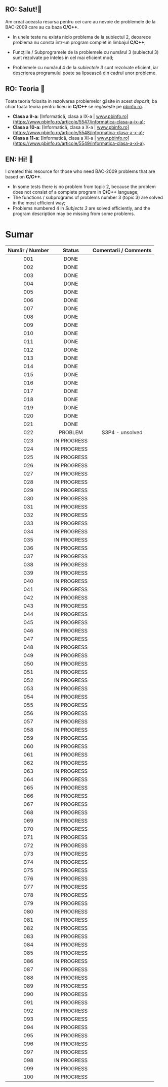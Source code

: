 ## RO: Salut!👋

Am creat aceasta resursa pentru cei care au nevoie de problemele de la BAC-2009 care au ca baza **C/C++**. 

- In unele teste nu exista nicio problema de la subiectul 2, deoarece problema nu consta într-un program complet in limbajul **C/C++**;
- Funcțiile / Subprogramele de la problemele cu numărul 3 (subiectul 3) sunt rezolvate pe înteles in cel mai eficient mod;

- Problemele cu numărul 4 de la *subiectele 3* sunt rezolvate eficient, iar descrierea programului poate sa lipsească din cadrul unor probleme.

  

## RO: Teoria 📖

Toata teoria folosita in rezolvarea problemelor găsite in acest *depozit*, ba chiar toata teoria pentru liceu in **C/C++** se regăsește pe [pbinfo.ro](https://www.pbinfo.ro/).

- **Clasa a 9-a:** [Informatică, clasa a IX-a | www.pbinfo.ro](https://www.pbinfo.ro/articole/5547/informatica-clasa-a-ix-a);
- **Clasa a 10-a:** [Informatică, clasa a X-a | www.pbinfo.ro](https://www.pbinfo.ro/articole/5548/informatica-clasa-a-x-a);
- **Clasa a 11-a:** [Informatică, clasa a XI-a | www.pbinfo.ro](https://www.pbinfo.ro/articole/5549/informatica-clasa-a-xi-a).

  

## EN: Hi! 👋

I created this resource for those who need BAC-2009 problems that are based on **C/C++**. 

- In some tests there is no problem from topic 2, because the problem does not consist of a complete program in **C/C++** language;
- The functions / subprograms of problems number 3 (topic 3) are solved in the most efficient way;
- Problems numbered 4 in *Subjects 3* are solved efficiently, and the program description may be missing from some problems.





# Sumar

| Număr /  Number |   Status    | Comentarii / Comments |
| :-------------: | :---------: | :-------------------: |
|       001       |    DONE     |                       |
|       002       |    DONE     |                       |
|       003       |    DONE     |                       |
|       004       |    DONE     |                       |
|       005       |    DONE     |                       |
|       006       |    DONE     |                       |
|       007       |    DONE     |                       |
|       008       |    DONE     |                       |
|       009       |    DONE     |                       |
|       010       |    DONE     |                       |
|       011       |    DONE     |                       |
|       012       |    DONE     |                       |
|       013       |    DONE     |                       |
|       014       |    DONE     |                       |
|       015       |    DONE     |                       |
|       016       |    DONE     |                       |
|       017       |    DONE     |                       |
|       018       |    DONE     |                       |
|       019       |    DONE     |                       |
|       020       |    DONE     |                       |
|       021       |    DONE     |                       |
|       022       |   PROBLEM   |    S3P4 - unsolved    |
|       023       | IN PROGRESS |                       |
|       024       | IN PROGRESS |                       |
|       025       | IN PROGRESS |                       |
|       026       | IN PROGRESS |                       |
|       027       | IN PROGRESS |                       |
|       028       | IN PROGRESS |                       |
|       029       | IN PROGRESS |                       |
|       030       | IN PROGRESS |                       |
|       031       | IN PROGRESS |                       |
|       032       | IN PROGRESS |                       |
|       033       | IN PROGRESS |                       |
|       034       | IN PROGRESS |                       |
|       035       | IN PROGRESS |                       |
|       036       | IN PROGRESS |                       |
|       037       | IN PROGRESS |                       |
|       038       | IN PROGRESS |                       |
|       039       | IN PROGRESS |                       |
|       040       | IN PROGRESS |                       |
|       041       | IN PROGRESS |                       |
|       042       | IN PROGRESS |                       |
|       043       | IN PROGRESS |                       |
|       044       | IN PROGRESS |                       |
|       045       | IN PROGRESS |                       |
|       046       | IN PROGRESS |                       |
|       047       | IN PROGRESS |                       |
|       048       | IN PROGRESS |                       |
|       049       | IN PROGRESS |                       |
|       050       | IN PROGRESS |                       |
|       051       | IN PROGRESS |                       |
|       052       | IN PROGRESS |                       |
|       053       | IN PROGRESS |                       |
|       054       | IN PROGRESS |                       |
|       055       | IN PROGRESS |                       |
|       056       | IN PROGRESS |                       |
|       057       | IN PROGRESS |                       |
|       058       | IN PROGRESS |                       |
|       059       | IN PROGRESS |                       |
|       060       | IN PROGRESS |                       |
|       061       | IN PROGRESS |                       |
|       062       | IN PROGRESS |                       |
|       063       | IN PROGRESS |                       |
|       064       | IN PROGRESS |                       |
|       065       | IN PROGRESS |                       |
|       066       | IN PROGRESS |                       |
|       067       | IN PROGRESS |                       |
|       068       | IN PROGRESS |                       |
|       069       | IN PROGRESS |                       |
|       070       | IN PROGRESS |                       |
|       071       | IN PROGRESS |                       |
|       072       | IN PROGRESS |                       |
|       073       | IN PROGRESS |                       |
|       074       | IN PROGRESS |                       |
|       075       | IN PROGRESS |                       |
|       076       | IN PROGRESS |                       |
|       077       | IN PROGRESS |                       |
|       078       | IN PROGRESS |                       |
|       079       | IN PROGRESS |                       |
|       080       | IN PROGRESS |                       |
|       081       | IN PROGRESS |                       |
|       082       | IN PROGRESS |                       |
|       083       | IN PROGRESS |                       |
|       084       | IN PROGRESS |                       |
|       085       | IN PROGRESS |                       |
|       086       | IN PROGRESS |                       |
|       087       | IN PROGRESS |                       |
|       088       | IN PROGRESS |                       |
|       089       | IN PROGRESS |                       |
|       090       | IN PROGRESS |                       |
|       091       | IN PROGRESS |                       |
|       092       | IN PROGRESS |                       |
|       093       | IN PROGRESS |                       |
|       094       | IN PROGRESS |                       |
|       095       | IN PROGRESS |                       |
|       096       | IN PROGRESS |                       |
|       097       | IN PROGRESS |                       |
|       098       | IN PROGRESS |                       |
|       099       | IN PROGRESS |                       |
|       100       | IN PROGRESS |                       |



